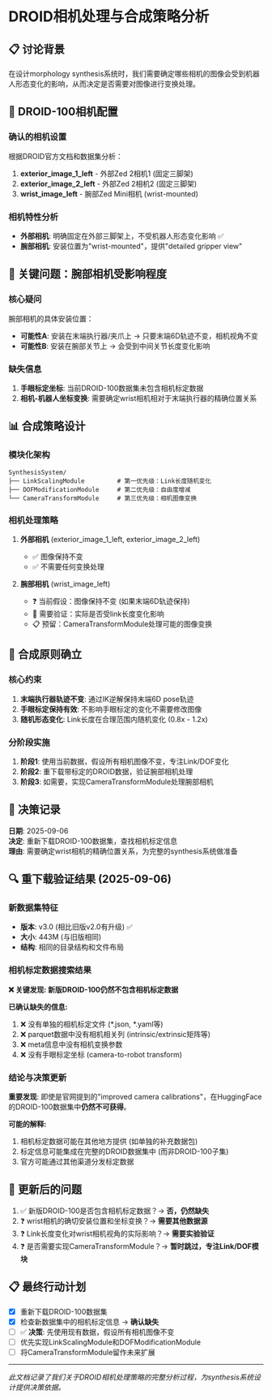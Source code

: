 # DROID相机处理与合成策略分析

## 📋 讨论背景

在设计morphology synthesis系统时，我们需要确定哪些相机的图像会受到机器人形态变化的影响，从而决定是否需要对图像进行变换处理。

## 🎯 DROID-100相机配置

### 确认的相机设置
根据DROID官方文档和数据集分析：

1. **exterior_image_1_left** - 外部Zed 2相机1 (固定三脚架)
2. **exterior_image_2_left** - 外部Zed 2相机2 (固定三脚架)  
3. **wrist_image_left** - 腕部Zed Mini相机 (wrist-mounted)

### 相机特性分析
- **外部相机**: 明确固定在外部三脚架上，不受机器人形态变化影响 ✅
- **腕部相机**: 安装位置为"wrist-mounted"，提供"detailed gripper view"

## 🤔 关键问题：腕部相机受影响程度

### 核心疑问
腕部相机的具体安装位置：
- **可能性A**: 安装在末端执行器/夹爪上 → 只要末端6D轨迹不变，相机视角不变
- **可能性B**: 安装在腕部关节上 → 会受到中间关节长度变化影响

### 缺失信息
1. **手眼标定坐标**: 当前DROID-100数据集未包含相机标定数据
2. **相机-机器人坐标变换**: 需要确定wrist相机相对于末端执行器的精确位置关系

## 📊 合成策略设计

### 模块化架构
```
SynthesisSystem/
├── LinkScalingModule         # 第一优先级：Link长度随机变化
├── DOFModificationModule     # 第二优先级：自由度增减  
└── CameraTransformModule     # 第三优先级：相机图像变换
```

### 相机处理策略
1. **外部相机** (exterior_image_1_left, exterior_image_2_left)
   - ✅ 图像保持不变
   - ✅ 不需要任何变换处理

2. **腕部相机** (wrist_image_left)
   - ❓ 当前假设：图像保持不变 (如果末端6D轨迹保持)
   - 🔄 需要验证：实际是否受link长度变化影响
   - 📋 预留：CameraTransformModule处理可能的图像变换

## 🎯 合成原则确立

### 核心约束
1. **末端执行器轨迹不变**: 通过IK逆解保持末端6D pose轨迹
2. **手眼标定保持有效**: 不影响手眼标定的变化不需要修改图像
3. **随机形态变化**: Link长度在合理范围内随机变化 (0.8x - 1.2x)

### 分阶段实施
1. **阶段1**: 使用当前数据，假设所有相机图像不变，专注Link/DOF变化
2. **阶段2**: 重下载带标定的DROID数据，验证腕部相机处理
3. **阶段3**: 如需要，实现CameraTransformModule处理腕部相机

## 📅 决策记录

**日期**: 2025-09-06  
**决定**: 重新下载DROID-100数据集，查找相机标定信息  
**理由**: 需要确定wrist相机的精确位置关系，为完整的synthesis系统做准备

## 🔍 重下载验证结果 (2025-09-06)

### 新数据集特征
- **版本**: v3.0 (相比旧版v2.0有升级) ✅
- **大小**: 443M (与旧版相同)
- **结构**: 相同的目录结构和文件布局

### 相机标定数据搜索结果
**❌ 关键发现: 新版DROID-100仍然不包含相机标定数据**

**已确认缺失的信息:**
1. ❌ 没有单独的相机标定文件 (*.json, *.yaml等)
2. ❌ parquet数据中没有相机相关列 (intrinsic/extrinsic矩阵等)
3. ❌ meta信息中没有相机变换参数
4. ❌ 没有手眼标定坐标 (camera-to-robot transform)

### 结论与决策更新
**重要发现**: 即使是官网提到的"improved camera calibrations"，在HuggingFace的DROID-100数据集中**仍然不可获得**。

**可能的解释:**
1. 相机标定数据可能在其他地方提供 (如单独的补充数据包)
2. 标定信息可能集成在完整的DROID数据集中 (而非DROID-100子集)
3. 官方可能通过其他渠道分发标定数据

## 🔄 更新后的问题

1. ✅ 新版DROID-100是否包含相机标定数据？→ **否，仍然缺失**
2. ❓ wrist相机的确切安装位置和坐标变换？→ **需要其他数据源**
3. ❓ Link长度变化对wrist相机视角的实际影响？→ **需要实验验证**
4. ❓ 是否需要实现CameraTransformModule？→ **暂时跳过，专注Link/DOF模块**

## 📋 最终行动计划

- [x] 重新下载DROID-100数据集
- [x] 检查新数据集中的相机标定信息 → **确认缺失**
- [ ] ✅ **决策**: 先使用现有数据，假设所有相机图像不变
- [ ] 优先实现LinkScalingModule和DOFModificationModule
- [ ] 将CameraTransformModule留作未来扩展

---
*此文档记录了我们关于DROID相机处理策略的完整分析过程，为synthesis系统设计提供决策依据。*